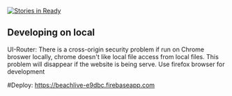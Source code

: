 [![Stories in Ready](https://badge.waffle.io/BeachHacks/Beach_Live.png?label=ready&title=Ready)](https://waffle.io/BeachHacks/Beach_Live)

## Developing on local
UI-Router: There is a cross-origin security problem if run on Chrome broswer locally, chrome doesn't like local file access from local files. This problem will disappear if the website is being serve.
Use firefox browser for development

#Deploy: https://beachlive-e9dbc.firebaseapp.com